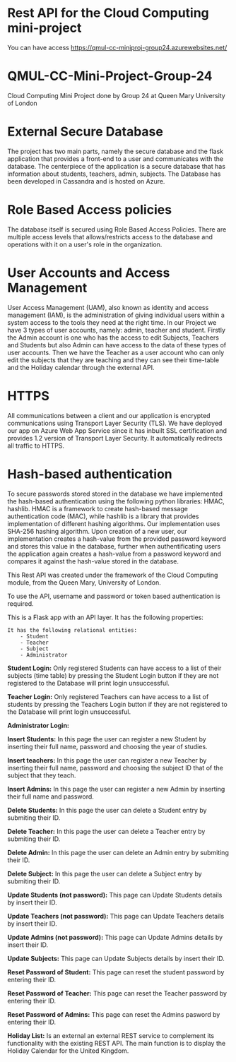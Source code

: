 # Rest API for the Cloud Computing mini-project

You can have access https://qmul-cc-miniproj-group24.azurewebsites.net/

# QMUL-CC-Mini-Project-Group-24
Cloud Computing Mini Project done by Group 24 at Queen Mary University of London

# External Secure Database
The project has two main parts, namely the secure database and the flask application that provides a front-end to a user and communicates with the database. The centerpiece of the application is a secure database that has information about students, teachers, admin, subjects. The Database has been developed in Cassandra and is hosted on Azure.

# Role Based Access policies
The database itself is secured using Role Based Access Policies. There are multiple access levels that allows/restricts access to the database and operations with it on a user's role in the organization.

# User Accounts and Access Management
User Access Management (UAM), also known as identity and access management (IAM), is the administration of giving individual users within a system access to the tools they need at the right time. In our Project we have 3 types of user accounts, namely: admin, teacher and student. Firstly the Admin account is one who has the access to edit Subjects, Teachers and Students but also Admin can have access to the data of these types of user accounts. Then we have the Teacher as a user account who can only edit the subjects that they are teaching and they can see their time-table and the Holiday calendar through the external API.

# HTTPS
All communications between a client and our application is encrypted communications using Transport Layer Security (TLS). We have deployed our app on Azure Web App Service since it has inbuilt SSL certification and provides 1.2 version of Transport Layer Security. It automatically redirects all traffic to HTTPS.

# Hash-based authentication
To secure passwords stored stored in the database we have implemented the hash-based authentication using the following python libraries: HMAC, hashlib. HMAC is a framework to create hash-based message authentication code (MAC), while hashlib is a library that provides implementation of different hashing algorithms. Our implementation uses SHA-256 hashing algorithm. Upon creation of a new user, our implementation creates a hash-value from the provided password keyword and stores this value in the database, further when authentificating users the application again creates a hash-value from a password keyword and compares it against the hash-value stored in the database.

This Rest API was created under the framework of the Cloud Computing module, from the Queen Mary, University of London.

To use the API, username and password or token based authentication is required.

This is a Flask app with an API layer. It has the following properties:

    It has the following relational entities:
        - Student
        - Teacher
        - Subject
        - Administrator
    
__Student Login:__ Only registered Students can have access to a list of their subjects (time table) by pressing the Student Login button if they are not registered to the Database will print login unsuccessful.
 
__Teacher Login:__ Only registered Teachers can have access to a list of students by pressing the Teachers Login button if they are not registered to the Database will print login unsuccessful.
 
__Administrator Login:__
 
**Insert Students:** In this page the user can register a new Student by inserting their full name, password and choosing the year of studies.

__Insert teachers:__ In this page the user can register a new Teacher by inserting their full name, password and choosing the subject ID that of the subject that they teach.

__Insert Admins:__ In this page the user can register a new Admin by inserting their full name and password.

__Delete Students:__ In this page the user can delete a Student entry by submiting their ID.

__Delete Teacher:__ In this page the user can delete a Teacher entry by submiting their ID.

__Delete Admin:__ In this page the user can delete an Admin entry by submiting their ID.

__Delete Subject:__ In this page the user can delete a Subject entry by submiting their ID.

__Update Students (not password):__ This page can Update Students details by insert their ID.

__Update Teachers (not password):__ This page can Update Teachers details by insert their ID.

__Update Admins (not password):__ This page can Update Admins details by insert their ID.

__Update Subjects:__ This page can Update Subjects details by insert their ID.

__Reset Password of Student:__ This page can reset the student password by entering their ID.

__Reset Password of Teacher:__ This page can reset the Teacher password by entering their ID.

__Reset Password of Admins:__ This page can reset the Admins pasword by entering their ID.

__Holiday List:__ Is an external an external REST service to complement its functionality with the existing REST API. The main function is to display the Holiday Calendar for the United Kingdom.


